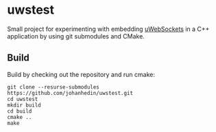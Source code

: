 # uwstest
Small project for experimenting with embedding [uWebSockets](https://github.com/uNetworking/uWebSockets)
in a C++ application by using git submodules and CMake.

## Build
Build by checking out the repository and run cmake:

```console
git clone --resurse-submodules https://github.com/johanhedin/uwstest.git
cd uwstest
mkdir build
cd build
cmake ..
make
```
